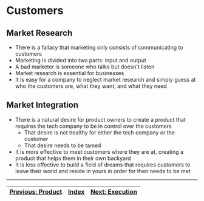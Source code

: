 # Customers

## Market Research

* There is a fallacy that marketing only consists of communicating to customers
* Marketing is divided into two parts: input and output
* A bad marketer is someone who talks but doesn't listen
* Market research is essential for businesses
* It is easy for a company to neglect market research and simply guess at who the customers are, what they want, and what they need

## Market Integration

* There is a natural desire for product owners to create a product that requires the tech company to be in control over the customers
  * That desire is not healthy for either the tech company or the customer
  * That desire needs to be tamed
* It is more effective to meet customers where they are at, creating a product that helps them in their own backyard
* It is less effective to build a field of dreams that requires customers to leave their world and reside in yours in order for their needs to be met

---

| [Previous: Product](./product/index.md) | [Index](./tech-company-business-strategy.md) | [Next: Execution](./execution.md) |
|:---------------------------------------:| :------------------------------------------: | :-------------------------------: |
